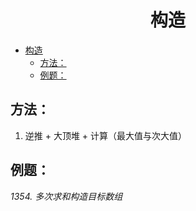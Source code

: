<!--
 * @Description: 
 * @Author: shadow221213
 * @Date: 2023-10-24 18:46:00
 * @LastEditTime: 2023-11-01 14:43:38
-->
# <div align="center">构造</div>

<!-- TOC -->

- [构造](#构造)
  - [方法：](#方法)
  - [例题：](#例题)

<!-- /TOC -->

## 方法：
1. 逆推 + 大顶堆 + 计算（最大值与次大值）

## 例题：
*1354. 多次求和构造目标数组*